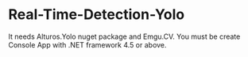 # Real-Time-Detection-Yolo
It needs Alturos.Yolo nuget package and Emgu.CV. You must be create Console App with .NET framework 4.5 or above.
